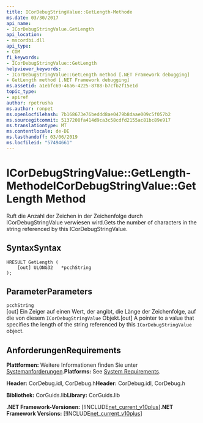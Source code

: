 ```yaml
---
title: ICorDebugStringValue::GetLength-Methode
ms.date: 03/30/2017
api_name:
- ICorDebugStringValue.GetLength
api_location:
- mscordbi.dll
api_type:
- COM
f1_keywords:
- ICorDebugStringValue::GetLength
helpviewer_keywords:
- ICorDebugStringValue::GetLength method [.NET Framework debugging]
- GetLength method [.NET Framework debugging]
ms.assetid: a1ebfc69-46a6-4225-8788-b7cfb2f15e1d
topic_type:
- apiref
author: rpetrusha
ms.author: ronpet
ms.openlocfilehash: 7b168673e76beddd8ae0479b8daae009c5f057b2
ms.sourcegitcommit: 5137208fa414d9ca3c58cdfd2155ac81bc89e917
ms.translationtype: MT
ms.contentlocale: de-DE
ms.lasthandoff: 03/06/2019
ms.locfileid: "57494661"
---
```

# <a name="icordebugstringvaluegetlength-method"></a><span data-ttu-id="afdea-102">ICorDebugStringValue::GetLength-Methode</span><span class="sxs-lookup"><span data-stu-id="afdea-102">ICorDebugStringValue::GetLength Method</span></span>
<span data-ttu-id="afdea-103">Ruft die Anzahl der Zeichen in der Zeichenfolge durch ICorDebugStringValue verwiesen wird.</span><span class="sxs-lookup"><span data-stu-id="afdea-103">Gets the number of characters in the string referenced by this ICorDebugStringValue.</span></span>  
  
## <a name="syntax"></a><span data-ttu-id="afdea-104">Syntax</span><span class="sxs-lookup"><span data-stu-id="afdea-104">Syntax</span></span>  
  
```  
HRESULT GetLength (  
    [out] ULONG32   *pcchString  
);  
```  
  
## <a name="parameters"></a><span data-ttu-id="afdea-105">Parameter</span><span class="sxs-lookup"><span data-stu-id="afdea-105">Parameters</span></span>  
 `pcchString`  
 <span data-ttu-id="afdea-106">[out] Ein Zeiger auf einen Wert, der angibt, die Länge der Zeichenfolge, auf die von diesem `ICorDebugStringValue` Objekt.</span><span class="sxs-lookup"><span data-stu-id="afdea-106">[out] A pointer to a value that specifies the length of the string referenced by this `ICorDebugStringValue` object.</span></span>  
  
## <a name="requirements"></a><span data-ttu-id="afdea-107">Anforderungen</span><span class="sxs-lookup"><span data-stu-id="afdea-107">Requirements</span></span>  
 <span data-ttu-id="afdea-108">**Plattformen:** Weitere Informationen finden Sie unter [Systemanforderungen](../../../../docs/framework/get-started/system-requirements.md).</span><span class="sxs-lookup"><span data-stu-id="afdea-108">**Platforms:** See [System Requirements](../../../../docs/framework/get-started/system-requirements.md).</span></span>  
  
 <span data-ttu-id="afdea-109">**Header:** CorDebug.idl, CorDebug.h</span><span class="sxs-lookup"><span data-stu-id="afdea-109">**Header:** CorDebug.idl, CorDebug.h</span></span>  
  
 <span data-ttu-id="afdea-110">**Bibliothek:** CorGuids.lib</span><span class="sxs-lookup"><span data-stu-id="afdea-110">**Library:** CorGuids.lib</span></span>  
  
 <span data-ttu-id="afdea-111">**.NET Framework-Versionen:** [!INCLUDE[net_current_v10plus](../../../../includes/net-current-v10plus-md.md)]</span><span class="sxs-lookup"><span data-stu-id="afdea-111">**.NET Framework Versions:** [!INCLUDE[net_current_v10plus](../../../../includes/net-current-v10plus-md.md)]</span></span>
